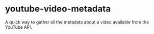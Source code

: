# youtube-video-metadata
A quick way to gather all the metadata about a video available from the YouTube API.
